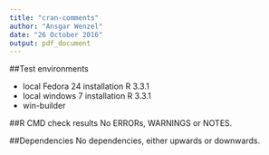 ```yaml
---
title: "cran-comments"
author: "Ansgar Wenzel"
date: "26 October 2016"
output: pdf_document
---
```


##Test environments
* local Fedora 24 installation R 3.3.1
* local windows 7 installation R 3.3.1
* win-builder

##R CMD check results
No ERRORs, WARNINGS or NOTES.

##Dependencies
No dependencies, either upwards or downwards.